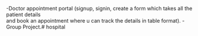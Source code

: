 -Doctor appointment portal (signup, signin, create a form which takes all the patient details     
 and book an appointment where u can track the details in table format).
-Group Project.# hospital
